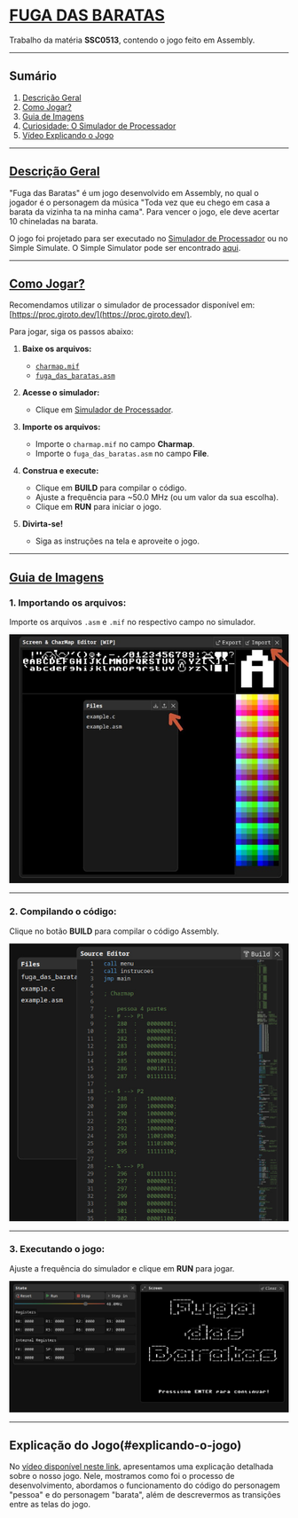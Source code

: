 # [FUGA DAS BARATAS](#fuga-das-baratas)  
Trabalho da matéria **SSC0513**, contendo o jogo feito em Assembly. 

---

## Sumário  
1. [Descrição Geral](#descrição-geral)  
2. [Como Jogar?](#como-jogar)  
3. [Guia de Imagens](#guia-de-imagens)  
4. [Curiosidade: O Simulador de Processador](#curiosidade-o-simulador-de-processador)
5. [Vídeo Explicando o Jogo](#explicando-o-jogo)

---

## [Descrição Geral](#descrição-geral)  
"Fuga das Baratas" é um jogo desenvolvido em Assembly, no qual o jogador é o personagem da música "Toda vez que eu chego em casa a barata da vizinha ta na minha cama". Para vencer o jogo, ele deve acertar 10 chineladas na barata.


O jogo foi projetado para ser executado no [Simulador de Processador](https://proc.giroto.dev/) ou no Simple Simulate.
O Simple Simulator pode ser encontrado [aqui](https://github.com/brubru8888/Fuga-das-Baratas/blob/main/Simulador/README.md#detalhes-dos-multiplexadores). 

---

## [Como Jogar?](#como-jogar)  

Recomendamos utilizar o simulador de processador disponível em: [https://proc.giroto.dev/](https://proc.giroto.dev/).  

Para jogar, siga os passos abaixo:  
1. **Baixe os arquivos:**  
   - [`charmap.mif`](#)  
   - [`fuga_das_baratas.asm`](#)  

2. **Acesse o simulador:**  
   - Clique em [Simulador de Processador](https://proc.giroto.dev/).  

3. **Importe os arquivos:**  
   - Importe o `charmap.mif` no campo **Charmap**.  
   - Importe o `fuga_das_baratas.asm` no campo **File**.  

4. **Construa e execute:**  
   - Clique em **BUILD** para compilar o código.  
   - Ajuste a frequência para ~50.0 MHz (ou um valor da sua escolha).  
   - Clique em **RUN** para iniciar o jogo.  

5. **Divirta-se!**  
   - Siga as instruções na tela e aproveite o jogo.

---

## [Guia de Imagens](#guia-de-imagens)  

### 1. Importando os arquivos:  
Importe os arquivos `.asm` e `.mif` no respectivo campo no simulador.  

![Importar Arquivos](img/imports.jpg)  

---

### 2. Compilando o código:  
Clique no botão **BUILD** para compilar o código Assembly.  

![Compilar Código](img/build.jpg)  

---

### 3. Executando o jogo:  
Ajuste a frequência do simulador e clique em **RUN** para jogar.  

![Executar Jogo](img/run.jpg)  

---

## Explicação do Jogo(#explicando-o-jogo)

No [vídeo disponível neste link](https://youtu.be/4zbQtHxYZOU?feature=shared), apresentamos uma explicação detalhada sobre o nosso jogo. Nele, mostramos como foi o processo de desenvolvimento, abordamos o funcionamento do código do personagem "pessoa" e do personagem "barata", além de descrevermos as transições entre as telas do jogo.
